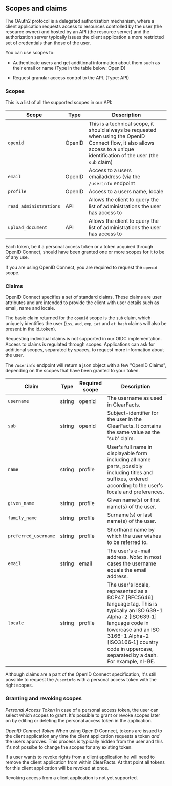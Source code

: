 ## Scopes and claims

The OAuth2 protocol is a delegated authorization mechanism, where a client application requests 
access to resources controlled by the user (the resource owner) and hosted by an API 
(the resource server) and the authorization server typically issues the client application a more restricted 
set of credentials than those of the user.
 
You can use scopes to:

 * Authenticate users and get additional information about them such as their email or name (Type in the table below: OpenID)

 * Request granular access control to the API. (Type: API)

### Scopes

This is a list of all the supported scopes in our API:

Scope                | Type   | Description
---------------------|--------|------------------------
`openid`               | OpenID | This is a technical scope, it should always be requested when using the OpenID Connect flow, it also allows access to a unique identification of the user (the `sub` claim)
`email`                | OpenID | Access to a users emailaddress (via the ``/userinfo`` endpoint 
`profile`              | OpenID | Access to a users name, locale
`read_administrations` | API    | Allows the client to query the list of administrations the user has access to
`upload_document`      | API    | Allows the client to query the list of administrations the user has access to

Each token, be it a personal access token or a token acquired through OpenID Connect, 
should have been granted one or more scopes for it to be of any use. 

If you are using OpenID Connect, you are required to request the `openid` scope.

### Claims
OpenID Connect specifies a set of standard claims. These claims are user attributes and are intended to provide 
the client with user details such as email, name and locale.

The basic claim returned for the `openid` scope is the `sub` claim, which uniquely identifies the user 
(`iss`, `aud`, `exp`, `iat` and `at_hash` claims will also be present in the id_token). 

Requesting individual claims is not supported in our OIDC implementation.
Access to claims is regulated through scopes.
Applications can ask for additional scopes, separated by spaces, 
to request more information about the user.

The `/userinfo` endpoint will return a json object with a few "OpenID Claims", depending on the scopes that have been granted to your token.


Claim        | Type       | Required scope | Description
------------ | ---------- | -------------- | ----------------------------------------- 
`username`	 | string     | openid         | The username as used in ClearFacts. 
`sub`          | string     | openid         | Subject-identifier for the user in the ClearFacts.  It contains the same value as the 'sub' claim.
`name`	     | string     | profile        | User's full name in displayable form including all name parts, possibly including titles and suffixes, ordered according to the user's locale and preferences.
`given_name`   | string	  | profile        | Given name(s) or first name(s) of the user. 
`family_name`  | string     | profile        | Surname(s) or last name(s) of the user.
`preferred_username` | string | profile      | Shorthand name by which the user wishes to be referred to. 
`email`	     | string     | email          | The user's e-mail address. *Note*: in most cases the username equals the email address. 
`locale`       | string     | profile        | The user's locale, represented as a BCP47 [RFC5646] language tag. This is typically an ISO 639-1 Alpha-2 [ISO639‑1] language code in lowercase and an ISO 3166-1 Alpha-2 [ISO3166‑1] country code in uppercase, separated by a dash. For example, nl-BE.

Although claims are a part of the OpenID Connect specification, it's still possible to request the `/userinfo` with a personal access token with the right scopes.

### Granting and revoking scopes

*Personal Access Token*
In case of a personal access token, the user can select which scopes to grant.
It's possible to grant or revoke scopes later on by editing or deleting the personal access token in the application.

*OpenID Connect Token*
When using OpenID Connect, tokens are issued to the client application any time the client application requests a token *and* the users approves.
This process is typically hidden from the user and this it's not possibe to change the scopes for any existing token.

If a user wants to revoke rights from a client application he will need to remove the client application from within ClearFacts.
At that point all tokens for this client application will be revoked at once.

<aside class="notice">
    Revoking access from a client application is not yet supported.
</aside>




